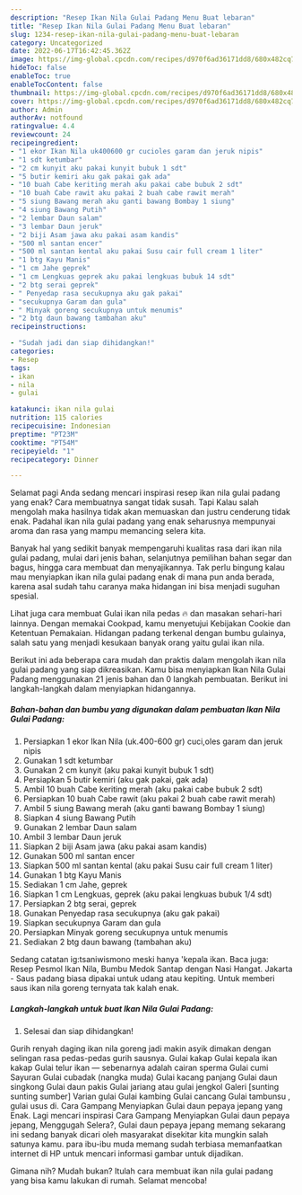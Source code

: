```yaml
---
description: "Resep Ikan Nila Gulai Padang Menu Buat lebaran"
title: "Resep Ikan Nila Gulai Padang Menu Buat lebaran"
slug: 1234-resep-ikan-nila-gulai-padang-menu-buat-lebaran
category: Uncategorized
date: 2022-06-17T16:42:45.362Z
image: https://img-global.cpcdn.com/recipes/d970f6ad36171dd8/680x482cq70/ikan-nila-gulai-padang-foto-resep-utama.jpg
hideToc: false
enableToc: true
enableTocContent: false
thumbnail: https://img-global.cpcdn.com/recipes/d970f6ad36171dd8/680x482cq70/ikan-nila-gulai-padang-foto-resep-utama.jpg
cover: https://img-global.cpcdn.com/recipes/d970f6ad36171dd8/680x482cq70/ikan-nila-gulai-padang-foto-resep-utama.jpg
author: Admin
authorAv: notfound
ratingvalue: 4.4
reviewcount: 24
recipeingredient:
- "1 ekor Ikan Nila uk400600 gr cucioles garam dan jeruk nipis"
- "1 sdt ketumbar"
- "2 cm kunyit aku pakai kunyit bubuk 1 sdt"
- "5 butir kemiri aku gak pakai gak ada"
- "10 buah Cabe keriting merah aku pakai cabe bubuk 2 sdt"
- "10 buah Cabe rawit aku pakai 2 buah cabe rawit merah"
- "5 siung Bawang merah aku ganti bawang Bombay 1 siung"
- "4 siung Bawang Putih"
- "2 lembar Daun salam"
- "3 lembar Daun jeruk"
- "2 biji Asam jawa aku pakai asam kandis"
- "500 ml santan encer"
- "500 ml santan kental aku pakai Susu cair full cream 1 liter"
- "1 btg Kayu Manis"
- "1 cm Jahe geprek"
- "1 cm Lengkuas geprek aku pakai lengkuas bubuk 14 sdt"
- "2 btg serai geprek"
- " Penyedap rasa secukupnya aku gak pakai"
- "secukupnya Garam dan gula"
- " Minyak goreng secukupnya untuk menumis"
- "2 btg daun bawang tambahan aku"
recipeinstructions:

- "Sudah jadi dan siap dihidangkan!"
categories:
- Resep
tags:
- ikan
- nila
- gulai

katakunci: ikan nila gulai 
nutrition: 115 calories
recipecuisine: Indonesian
preptime: "PT23M"
cooktime: "PT54M"
recipeyield: "1"
recipecategory: Dinner

---
```



Selamat pagi Anda sedang mencari inspirasi resep ikan nila gulai padang yang enak? Cara membuatnya sangat tidak susah. Tapi Kalau salah mengolah maka hasilnya tidak akan memuaskan dan justru cenderung tidak enak. Padahal ikan nila gulai padang yang enak seharusnya mempunyai aroma dan rasa yang mampu memancing selera kita.


Banyak hal yang sedikit banyak mempengaruhi kualitas rasa dari ikan nila gulai padang, mulai dari jenis bahan, selanjutnya pemilihan bahan segar dan bagus, hingga cara membuat dan menyajikannya. Tak perlu bingung kalau mau menyiapkan ikan nila gulai padang enak di mana pun anda berada, karena asal sudah tahu caranya maka hidangan ini bisa menjadi suguhan spesial.

Lihat juga cara membuat Gulai ikan nila pedas 🔥 dan masakan sehari-hari lainnya. Dengan memakai Cookpad, kamu menyetujui Kebijakan Cookie dan Ketentuan Pemakaian. Hidangan padang terkenal dengan bumbu gulainya, salah satu yang menjadi kesukaan banyak orang yaitu gulai ikan nila.


Berikut ini ada beberapa cara mudah dan praktis dalam mengolah ikan nila gulai padang yang siap dikreasikan. Kamu bisa menyiapkan Ikan Nila Gulai Padang menggunakan 21 jenis bahan dan 0 langkah pembuatan. Berikut ini langkah-langkah dalam menyiapkan hidangannya.

<!--inarticleads1-->

##### Bahan-bahan dan bumbu yang digunakan dalam pembuatan Ikan Nila Gulai Padang:

1. Persiapkan 1 ekor Ikan Nila (uk.400-600 gr) cuci,oles garam dan jeruk nipis
1. Gunakan 1 sdt ketumbar
1. Gunakan 2 cm kunyit (aku pakai kunyit bubuk 1 sdt)
1. Persiapkan 5 butir kemiri (aku gak pakai, gak ada)
1. Ambil 10 buah Cabe keriting merah (aku pakai cabe bubuk 2 sdt)
1. Persiapkan 10 buah Cabe rawit (aku pakai 2 buah cabe rawit merah)
1. Ambil 5 siung Bawang merah (aku ganti bawang Bombay 1 siung)
1. Siapkan 4 siung Bawang Putih
1. Gunakan 2 lembar Daun salam
1. Ambil 3 lembar Daun jeruk
1. Siapkan 2 biji Asam jawa (aku pakai asam kandis)
1. Gunakan 500 ml santan encer
1. Siapkan 500 ml santan kental (aku pakai Susu cair full cream 1 liter)
1. Gunakan 1 btg Kayu Manis
1. Sediakan 1 cm Jahe, geprek
1. Siapkan 1 cm Lengkuas, geprek (aku pakai lengkuas bubuk 1/4 sdt)
1. Persiapkan 2 btg serai, geprek
1. Gunakan  Penyedap rasa secukupnya (aku gak pakai)
1. Siapkan secukupnya Garam dan gula
1. Persiapkan  Minyak goreng secukupnya untuk menumis
1. Sediakan 2 btg daun bawang (tambahan aku)


Sedang catatan ig:tsaniwismono meski hanya &#39;kepala ikan. Baca juga: Resep Pesmol Ikan Nila, Bumbu Medok Santap dengan Nasi Hangat. Jakarta - Saus padang biasa dipakai untuk udang atau kepiting. Untuk memberi saus ikan nila goreng ternyata tak kalah enak. 

<!--inarticleads2-->

##### Langkah-langkah untuk buat Ikan Nila Gulai Padang:


1. Selesai dan siap dihidangkan!

Gurih renyah daging ikan nila goreng jadi makin asyik dimakan dengan selingan rasa pedas-pedas gurih sausnya. Gulai kakap Gulai kepala ikan kakap Gulai telur ikan — sebenarnya adalah cairan sperma Gulai cumi Sayuran Gulai cubadak (nangka muda) Gulai kacang panjang Gulai daun singkong Gulai daun pakis Gulai jariang atau gulai jengkol Galeri [sunting sunting sumber] Varian gulai Gulai kambing Gulai cancang Gulai tambunsu , gulai usus di. Cara Gampang Menyiapkan Gulai daun pepaya jepang yang Enak. Lagi mencari inspirasi Cara Gampang Menyiapkan Gulai daun pepaya jepang, Menggugah Selera?, Gulai daun pepaya jepang memang sekarang ini sedang banyak dicari oleh masyarakat disekitar kita mungkin salah satunya kamu. para ibu-ibu muda memang sudah terbiasa memanfaatkan internet di HP untuk mencari informasi gambar untuk dijadikan. 

Gimana nih? Mudah bukan? Itulah cara membuat ikan nila gulai padang yang bisa kamu lakukan di rumah. Selamat mencoba!
